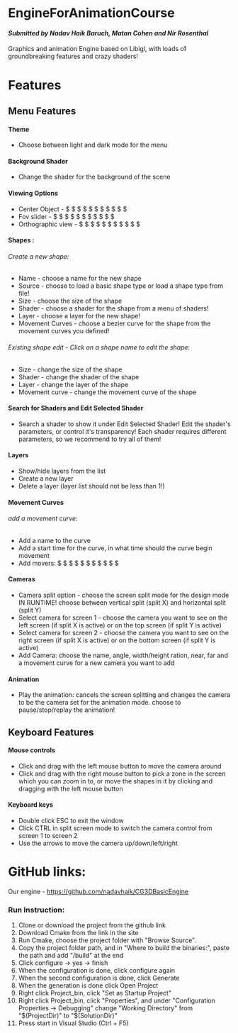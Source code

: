 # EngineForAnimationCourse
#### _Submitted by Nadav Haik Baruch, Matan Cohen and Nir Rosenthal_


Graphics and animation Engine based on Libigl, with loads of groundbreaking features and crazy shaders!



# Features

## Menu Features
#### Theme 
- Choose between light and dark mode for the menu
#### Background Shader 
- Change the shader for the background of the scene
#### Viewing Options
- Center Object - $ $ $ $ $ $ $ $ $ $ $ 
- Fov slider - $ $ $ $ $ $ $ $ $ $ $ 
- Orthographic view - $ $ $ $ $ $ $ $ $ $ $ 
#### Shapes : 
###### Create a new shape:
- Name - choose a name for the new shape
- Source - choose to load a basic shape type or load a shape type from file!
- Size - choose the size of the shape
- Shader - choose a shader for the shape from a menu of shaders!
- Layer - choose a layer for the new shape!
- Movement Curves - choose a bezier curve for the shape from the movement curves you defined!
###### Existing shape edit - Click on a shape name to edit the shape:
- Size - change the size of the shape
- Shader - change the shader of the shape
- Layer - change the layer of the shape
- Movement curve - change the movement curve of the shape
 #### Search for Shaders and Edit Selected Shader
- Search a shader to show it under Edit Selected Shader! Edit the shader's parameters, or control it's transparency! Each shader requires different parameters, so we recommend to try all of them! 
 #### Layers
- Show/hide layers from the list
- Create a new layer
- Delete a layer (layer list should not be less than 1!)
#### Movement Curves
###### add a movement curve:
- Add a name to the curve
- Add a start time for the curve, in what time should the curve begin movement
- Add movers: $ $ $ $ $ $ $ $ $ $ $ 
#### Cameras
- Camera split option - choose the screen split mode for the design mode IN RUNTIME! choose between vertical split (split X) and horizontal split (split Y)
- Select camera for screen 1 - choose the camera you want to see on the left screen (if split X is active) or on the top screen (if split Y is active)
- Select camera for screen 2 - choose the camera you want to see on the right screen (if split X is active) or on the bottom screen (if split Y is active)
- Add Camera: choose the name, angle, width/height ration, near, far and a movement curve for a new camera you want to add
#### Animation
- Play the animation: cancels the screen splitting and changes the camera to be the camera set for the animation mode. choose to pause/stop/replay the animation!

## Keyboard Features
#### Mouse controls
- Click and drag with the left mouse button to move the camera around
- Click and drag with the right mouse button to pick a zone in the screen which you can zoom in to, or move the shapes in it by clicking and dragging with the left mouse button
#### Keyboard keys
- Double click ESC to exit the window
- Click CTRL in split screen mode to switch the camera control from screen 1 to screen 2
- Use the arrows to move the camera up/down/left/right
# GitHub links:
Our engine - https://github.com/nadavhaik/CG3DBasicEngine

### Run Instruction:
1. Clone or download the project from the github link
2. Download Cmake from the link in the site
3. Run Cmake, choose the project folder with "Browse Source".
4. Copy the project folder path, and in "Where to build the binaries:", paste the path and add "/build" at the end
5. Click configure -> yes -> finish
6. When the configuration is done, click configure again
7. When the second configuration is done, click Generate
8. When the generation is done click Open Project
9. Right click Project_bin, click "Set as Startup Project"
10. Right click Project_bin, click "Properties", and under "Configuration Properties -> Debugging" change "Working Directory" from "$(ProjectDir)" to "$(SolutionDir)" 
11. Press start in Visual Studio (Ctrl + F5)










